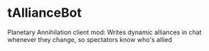 tAllianceBot
============

Planetary Annihilation client mod: Writes dynamic alliances in chat whenever they change, so spectators know who's allied
